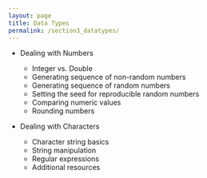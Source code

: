 ```yaml
---
layout: page
title: Data Types
permalink: /section3_datatypes/
---
```


- Dealing with Numbers
  - Integer vs. Double
  - Generating sequence of non-random numbers
  - Generating sequence of random numbers
  - Setting the seed for reproducible random numbers
  - Comparing numeric values
  - Rounding numbers

- Dealing with Characters
  - Character string basics
  - String manipulation
  - Regular expressions
  - Additional resources
